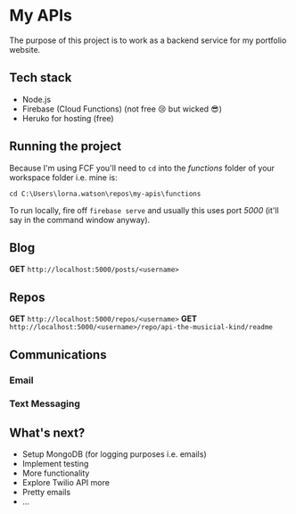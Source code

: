 
# My APIs

The purpose of this project is to work as a backend service for my portfolio website.

## Tech stack
* Node.js
* Firebase (Cloud Functions) (not free 😢 but wicked 😎)
* Heruko for hosting (free)

## Running the project
Because I'm using FCF you'll need to `cd` into the *functions* folder of your workspace folder i.e. mine is:

`cd C:\Users\lorna.watson\repos\my-apis\functions`

To run locally, fire off `firebase serve` and usually this uses port *5000* (it'll say in the command window anyway).

## Blog 

**GET** `http://localhost:5000/posts/<username>`

## Repos

**GET** `http://localhost:5000/repos/<username>`
**GET** `http://localhost:5000/<username>/repo/api-the-musicial-kind/readme`

## Communications

### Email

### Text Messaging

## What's next?
* Setup MongoDB (for logging purposes i.e. emails)
* Implement testing
* More functionality
* Explore Twilio API more
* Pretty emails
* ...
